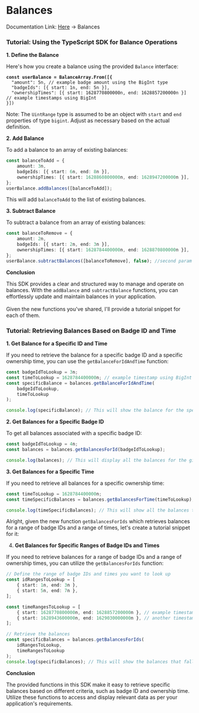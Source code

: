 # Balances

Documentation Link: [Here](https://bitbadges.github.io/bitbadgesjs/packages/bitbadgesjs-sdk/docs) -> Balances

### Tutorial: Using the TypeScript SDK for Balance Operations

**1. Define the Balance**

Here's how you create a balance using the provided `Balance` interface:

<pre class="language-typescript"><code class="lang-typescript"><strong>const userBalance = BalanceArray.From([{
</strong>  "amount": 5n, // example badge amount using the BigInt type
  "badgeIds": [{ start: 1n, end: 5n }],
  "ownershipTimes": [{ start: 1628770800000n, end: 1628857200000n }] // example timestamps using BigInt
}])
</code></pre>

Note: The `UintRange` type is assumed to be an object with `start` and `end` properties of type `bigint`. Adjust as necessary based on the actual definition.

**2. Add Balance**

To add a balance to an array of existing balances:

```typescript
const balanceToAdd = {
    amount: 3n,
    badgeIds: [{ start: 6n, end: 8n }],
    ownershipTimes: [{ start: 1628860800000n, end: 1628947200000n }],
};
userBalance.addBalances([balanceToAdd]);
```

This will add `balanceToAdd` to the list of existing balances.

**3. Subtract Balance**

To subtract a balance from an array of existing balances:

```typescript
const balanceToRemove = {
    amount: 2n,
    badgeIds: [{ start: 2n, end: 3n }],
    ownershipTimes: [{ start: 1628784400000n, end: 1628870800000n }],
};
userBalance.subtractBalances([balanceToRemove], false); //second param is to allow underflow (negatives)
```

**Conclusion**

This SDK provides a clear and structured way to manage and operate on balances. With the `addBalance` and `subtractBalance` functions, you can effortlessly update and maintain balances in your application.\
\
Given the new functions you've shared, I'll provide a tutorial snippet for each of them.

### Tutorial: Retrieving Balances Based on Badge ID and Time

**1. Get Balance for a Specific ID and Time**

If you need to retrieve the balance for a specific badge ID and a specific ownership time, you can use the `getBalanceForIdAndTime` function:

```typescript
const badgeIdToLookup = 3n;
const timeToLookup = 1628784400000n; // example timestamp using BigInt
const specificBalance = balances.getBalanceForIdAndTime(
    badgeIdToLookup,
    timeToLookup
);

console.log(specificBalance); // This will show the balance for the specified badge ID and time, if found.
```

**2. Get Balances for a Specific Badge ID**

To get all balances associated with a specific badge ID:

```typescript
const badgeIdToLookup = 4n;
const balances = balances.getBalancesForId(badgeIdToLookup);

console.log(balances); // This will display all the balances for the given badge ID.
```

**3. Get Balances for a Specific Time**

If you need to retrieve all balances for a specific ownership time:

```typescript
const timeToLookup = 1628784400000n;
const timeSpecificBalances = balances.getBalancesForTime(timeToLookup);

console.log(timeSpecificBalances); // This will show all the balances that have the specified ownership time.
```

Alright, given the new function `getBalancesForIds` which retrieves balances for a range of badge IDs and a range of times, let's create a tutorial snippet for it:

4. **Get Balances for Specific Ranges of Badge IDs and Times**

If you need to retrieve balances for a range of badge IDs and a range of ownership times, you can utilize the `getBalancesForIds` function:

```typescript
// Define the range of badge IDs and times you want to look up
const idRangesToLookup = [
    { start: 1n, end: 3n },
    { start: 5n, end: 7n },
];

const timeRangesToLookup = [
    { start: 1628770800000n, end: 1628857200000n }, // example timestamp range using BigInt
    { start: 1628943600000n, end: 1629030000000n }, // another timestamp range
];

// Retrieve the balances
const specificBalances = balances.getBalancesForIds(
    idRangesToLookup,
    timeRangesToLookup
);
console.log(specificBalances); // This will show the balances that fall within the specified badge ID ranges and time ranges.
```

**Conclusion**

The provided functions in this SDK make it easy to retrieve specific balances based on different criteria, such as badge ID and ownership time. Utilize these functions to access and display relevant data as per your application's requirements.
